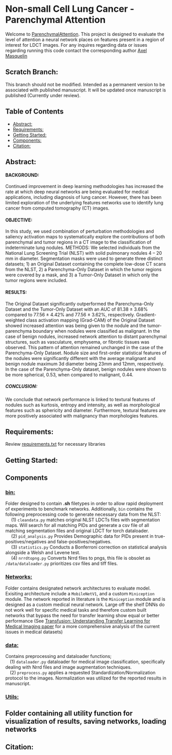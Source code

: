 
# Non-small Cell Lung Cancer - Parenchymal Attention
Welcome to [ParenchymalAttention](/ParenchymalAttention/). This project is designed to evaluate the level of attention a neural network places on features present in a region of interest for LDCT images. For any inquires regarding data or issues regarding running this code contact the corresponding author [Axel Masquelin](amasquelin@bwh.harvard.edu)  

## Scratch Branch:
This branch should not be modified. Intended as a permanent version to be associated with published manuscript. It will be updated once manuscript is published (Currently under review).

## Table of Contents
- [Abstract:](#abstract)
- [Requirements:](#requirements)
- [Getting Started:](#getting-started)
- [Components:](#components)
- [Citation:](#citation)


## Abstract: 
#### BACKGROUND:
Continued improvement in deep learning methodologies has increased the rate at which deep neural networks are being evaluated for medical applications, including diagnosis of lung cancer. However, there has been limited exploration of the underlying features networks use to identify lung cancer from computed tomography (CT) images. 
#### OBJECTIVE:
In this study, we used combination of perturbation methodologies and saliency activation maps to systematically explore the contributions of both parenchymal and tumor regions in a CT image to the classification of indeterminate lung nodules.
METHODS:
We selected individuals from the National Lung Screening Trial (NLST) with solid pulmonary nodules 4 – 20 mm in diameter. Segmentation masks were used to generate three distinct datasets; 1) an Original Dataset containing the complete low-dose CT scans from the NLST, 2) a Parenchyma-Only Dataset in which the tumor regions were covered by a mask, and 3) a Tumor-Only Dataset in which only the tumor regions were included.
#### RESULTS:
The Original Dataset significantly outperformed the Parenchyma-Only Dataset and the Tumor-Only Dataset with an AUC of 81.38 ± 3.68% compared to 77.56 ± 4.42% and 77.56 ± 3.62%, respectively. Gradient-weighted class activation mapping (Grad-CAM) of the Original Dataset showed increased attention was being given to the nodule and the tumor-parenchyma boundary when nodules were classified as malignant. In the case of benign nodules, increased network attention to distant parenchymal structures, such as vasculature, emphysema, or fibrotic tissues was observed. This pattern of attention remained unchanged in the case of the Parenchyma-Only Dataset. Nodule size and first-order statistical features of the nodules were significantly different with the average malignant and benign nodule maximum 3d diameter being 23mm and 12mm, respectively. In the case of the Parenchyma-Only dataset, benign nodules were shown to be more spherical, 0.53, when compared to malignant, 0.44.
##### CONCLUSION:
We conclude that network performance is linked to textural features of nodules such as kurtosis, entropy and intensity, as well as morphological features such as sphericity and diameter. Furthermore, textural features are more positively associated with malignancy than morphologies features. 


## Requirements: 
Review [requirements.txt](/ParenchymalAttention/requirements.txt) for necessary libraries

## Getting Started:


## Components
### [bin:](/ParenchymalAttention/ParenchymalAttention/bin/)
Folder designed to contain **.sh** filetypes in order to allow rapid deployment of experiments to benchmark networks. Additionally, ```bin``` contains the following preprocessing code to generate necessary data from the NLST:  
&emsp; (1) ```cleandata.py``` matches original NLST LDCTs files with    segmentation maps. Will search for all matching PIDs and generate a csv file of all matching segmentation files and original LDCT for torch dataloader.  
&emsp; (2) ```pid_analysis.py``` Provides Demographic data for PIDs present in true-positives/negatives and false-positives/negatives.   
&emsp; (3) ```statistics.py``` Conducts a Bonferroni correction on statistical analysis alongside a Welsh and Levene test.  
&emsp; (4) ```nrrdtopng.py``` Converts Nrrd files to pngs, this file is obsolet as ```/data/dataloader.py``` prioritizes csv files and tiff   files.

### [Networks:](/ParenchymalAttention/ParenchymalAttention/networks/)
Folder contains designated network architectures to evaluate model. Exisiting architecture include a ```MobileNetV1```, and a custom ```Miniception``` module. The network reported in literature is the ```Miniception``` module and is designed as a custom medical neural network. Large off the shelf DNNs do not work well for specific medical tasks and therefore custom built networks that bypass the need for transfer learning show equal or better performance (See [Transfusion: Understanding Transfer Learning for Medical Imaging paper](https://proceedings.neurips.cc/paper_files/paper/2019/file/eb1e78328c46506b46a4ac4a1e378b91-Paper.pdf) for a more comprehensive analysis of the current issues in medical datasets)

### [data:](/ParenchymalAttention/ParenchymalAttention/data/)
Contains preprocessing and dataloader functions;  
&emsp;(1) ```dataloader.py``` dataloader for medical image classification, specifically dealing with Nrrd files and image augmentation techniques.  
&emsp;(2) ```preprocess.py``` applies a requested Standardization/Normalization protocol to the images. Normalization was utilized for the reported results in manuscript. 
### [Utils:](/ParenchymalAttention/ParenchymalAttention/utils/)
Folder containing all utility function for visualization of results, saving networks, loading networks
----
## Citation:
```

```
